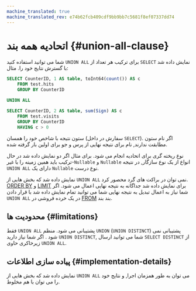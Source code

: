 ```yaml
---
machine_translated: true
machine_translated_rev: e74b62fcb409cdf9bb9bb7c5681f8ef07337dd74
---
```


# اتحادیه همه بند {#union-all-clause}

شما می توانید استفاده کنید `UNION ALL` برای ترکیب هر تعداد از `SELECT` نمایش داده شد با گسترش نتایج خود را. مثال:

``` sql
SELECT CounterID, 1 AS table, toInt64(count()) AS c
    FROM test.hits
    GROUP BY CounterID

UNION ALL

SELECT CounterID, 2 AS table, sum(Sign) AS c
    FROM test.visits
    GROUP BY CounterID
    HAVING c > 0
```

ستون نتیجه با شاخص خود را همسان (سفارش در داخل `SELECT`). اگر نام ستون مطابقت ندارند, نام برای نتیجه نهایی از پرس و جو برای اولین بار گرفته شده.

نوع ریخته گری برای اتحادیه انجام می شود. برای مثال اگر دو نمایش داده شد در حال ترکیب باید همین زمینه را با غیر-`Nullable` و `Nullable` انواع از یک نوع سازگار, در نتیجه `UNION ALL` دارای یک `Nullable` نوع درست.

نمایش داده شد که بخش هایی از `UNION ALL` نمی توان در براکت های گرد محصور کرد. [ORDER BY](order-by.md) و [LIMIT](limit.md) برای نمایش داده شد جداگانه به نتیجه نهایی اعمال می شود. اگر شما نیاز به اعمال تبدیل به نتیجه نهایی شما می توانید تمام نمایش داده شد با قرار دادن `UNION ALL` در یک خرده فروشی در [FROM](from.md) بند بند.

## محدودیت ها {#limitations}

فقط `UNION ALL` پشتیبانی می شود. منظم `UNION` (`UNION DISTINCT`) پشتیبانی نمی شود . اگر شما نیاز دارید `UNION DISTINCT`, شما می توانید ارسال `SELECT DISTINCT` از زیرخاکری حاوی `UNION ALL`.

## پیاده سازی اطلاعات {#implementation-details}

نمایش داده شد که بخش هایی از `UNION ALL` می توان به طور همزمان اجرا, و نتایج خود را می توان با هم مخلوط.
